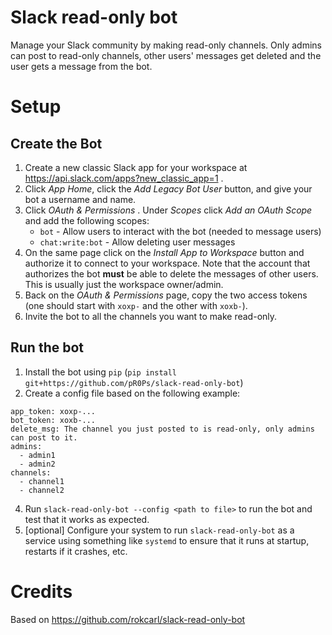 # Slack read-only bot

Manage your Slack community by making read-only channels. Only admins can post to read-only
channels, other users' messages get deleted and the user gets a message from the bot.

# Setup

## Create the Bot

1. Create a new classic Slack app for your workspace at https://api.slack.com/apps?new_classic_app=1 .
2. Click _App Home_, click the _Add Legacy Bot User_ button, and give your bot a username and name.
2. Click _OAuth & Permissions_ . Under _Scopes_ click _Add an OAuth Scope_ and add the following
   scopes:
     - `bot` - Allow users to interact with the bot (needed to message users)
     - `chat:write:bot` - Allow deleting user messages
3. On the same page click on the _Install App to Workspace_ button and authorize it to connect to
   your workspace. Note that the account that authorizes the bot **must** be able to delete the
   messages of other users. This is usually just the workspace owner/admin.
4. Back on the _OAuth & Permissions_ page, copy the two access tokens (one should start with
   `xoxp-` and the other with `xoxb-`).
5. Invite the bot to all the channels you want to make read-only.

## Run the bot

1. Install the bot using `pip` (`pip install git+https://github.com/pR0Ps/slack-read-only-bot`)
2. Create a config file based on the following example:
```
app_token: xoxp-...
bot_token: xoxb-...
delete_msg: The channel you just posted to is read-only, only admins can post to it.
admins:
  - admin1
  - admin2
channels:
  - channel1
  - channel2
```
4. Run `slack-read-only-bot --config <path to file>` to run the bot and test that it works as expected.
5. [optional] Configure your system to run `slack-read-only-bot` as a service using something like
   `systemd` to ensure that it runs at startup, restarts if it crashes, etc.

# Credits

Based on https://github.com/rokcarl/slack-read-only-bot
